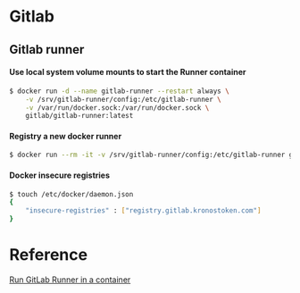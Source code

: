 # Gitlab 
## Gitlab runner

#### Use local system volume mounts to start the Runner container
```sh
$ docker run -d --name gitlab-runner --restart always \
    -v /srv/gitlab-runner/config:/etc/gitlab-runner \
    -v /var/run/docker.sock:/var/run/docker.sock \
    gitlab/gitlab-runner:latest
```
#### Registry a new docker runner
```sh
$ docker run --rm -it -v /srv/gitlab-runner/config:/etc/gitlab-runner gitlab/gitlab-runner register
```

#### Docker insecure registries
```sh
$ touch /etc/docker/daemon.json 
{
    "insecure-registries" : ["registry.gitlab.kronostoken.com"]
}
```


# Reference
[Run GitLab Runner in a container][GR]

[GR]: <https://docs.gitlab.com/runner/install/docker.html>
